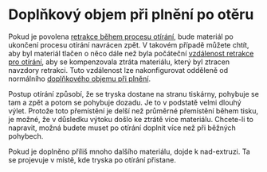Doplňkový objem při plnění po otěru
====
Pokud je povolena [retrakce během procesu otírání](wipe_retraction_enable.md), bude materiál po ukončení procesu otírání navrácen zpět. V takovém případě můžete chtít, aby byl materiál tlačen o něco dále než byla počáteční [vzdálenost retrakce pro otírání](wipe_retraction_amount.md), aby se kompenzovala ztráta materiálu, který byl ztracen navzdory retrakci. Tuto vzdálenost lze nakonfigurovat odděleně od normálního [doplňkového objemu při plnění](../travel/retraction_extra_prime_amount.md).

Postup otírání způsobí, že se tryska dostane na stranu tiskárny, pohybuje se tam a zpět a potom se pohybuje dozadu. Je to v podstatě velmi dlouhý výlet. Protože toto přemístění je delší než průměrné přemístění během tisku, je možné, že v důsledku výtoku došlo ke ztrátě více materiálu. Chcete-li to napravit, možná budete muset po otírání doplnit více než při běžných pohybech.

Pokud je doplněno příliš mnoho dalšího materiálu, dojde k nad-extruzi. Ta se projevuje v místě, kde tryska po otírání přistane.
